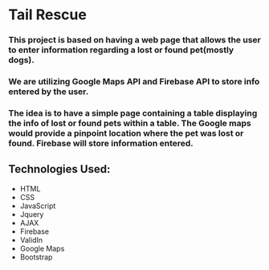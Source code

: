 # Tail Rescue

### This project is based on having a web page that allows the user to enter information regarding a lost or found pet(mostly dogs).
### We are utilizing Google Maps API and Firebase API to store info entered by the user.
### The idea is to have a simple page containing a table displaying the info of lost or found pets within a table. The Google maps would provide a pinpoint location where the pet was lost or found. Firebase will store information entered.

## Technologies Used:
* HTML
* CSS
* JavaScript
* Jquery
* AJAX
* Firebase
* ValidIn
* Google Maps
* Bootstrap